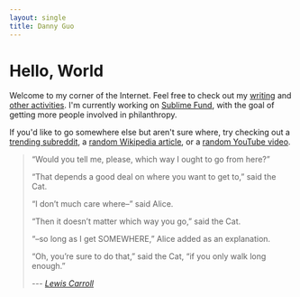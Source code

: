 ```yaml
---
layout: single
title: Danny Guo
---
```


# Hello, World
Welcome to my corner of the Internet. Feel free to check out my
[writing](/blog) and [other activities](/projects). I'm currently working on
[Sublime Fund](https://sublimefund.org), with the goal of getting more people
involved in philanthropy.

If you'd like to go somewhere else but aren't sure where, try checking out a
[trending subreddit](https://www.reddit.com/r/trendingsubreddits/), a [random
Wikipedia article](https://en.wikipedia.org/wiki/Special:Random), or a [random
YouTube video](http://www.ytroulette.com).

> “Would you tell me, please, which way I ought to go from here?”
>
> “That depends a good deal on where you want to get to,” said the Cat.
>
> “I don’t much care where–” said Alice.
>
> “Then it doesn’t matter which way you go,” said the Cat.
>
> “–so long as I get SOMEWHERE,” Alice added as an explanation.
>
> “Oh, you’re sure to do that,” said the Cat, “if you only walk long enough.”
>
> --- <cite>[Lewis Carroll](http://www.alice-in-wonderland.net/resources/chapters-script/alices-adventures-in-wonderland/chapter-6/)</cite>
